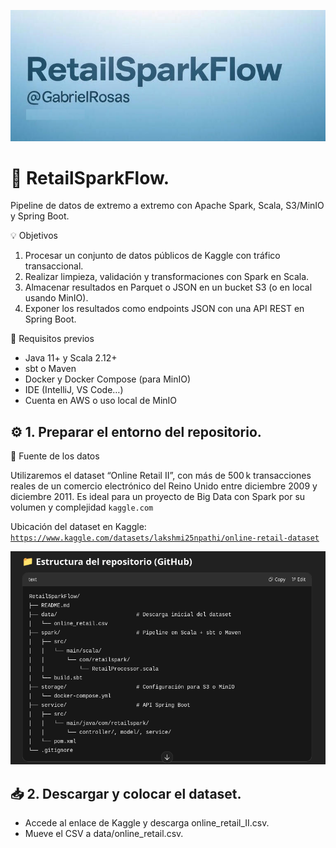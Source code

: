 ![](https://raw.githubusercontent.com/gabrielfernando01/RetailSparkFlow/main/image/cover.png)

# 🛒 RetailSparkFlow.

Pipeline de datos de extremo a extremo con Apache Spark, Scala, S3/MinIO y Spring Boot.

💡 Objetivos

1. Procesar un conjunto de datos públicos de Kaggle con tráfico transaccional.
2. Realizar limpieza, validación y transformaciones con Spark en Scala.
3. Almacenar resultados en Parquet o JSON en un bucket S3 (o en local usando MinIO).
4. Exponer los resultados como endpoints JSON con una API REST en Spring Boot.

🚀 Requisitos previos

- Java 11+ y Scala 2.12+
- sbt o Maven
- Docker y Docker Compose (para MinIO)
- IDE (IntelliJ, VS Code…)
- Cuenta en AWS o uso local de MinIO

## ⚙️ 1. Preparar el entorno del repositorio.

🔗 Fuente de los datos

Utilizaremos el dataset “Online Retail II”, con más de 500 k transacciones reales de un comercio electrónico del Reino Unido entre diciembre 2009 y diciembre 2011. Es ideal para un proyecto de Big Data con Spark por su volumen y complejidad <code>kaggle.com</code>

Ubicación del dataset en Kaggle: <code>https://www.kaggle.com/datasets/lakshmi25npathi/online-retail-dataset</code>

![](https://raw.githubusercontent.com/gabrielfernando01/RetailSparkFlow/main/image/structure.png)

## 📥 2. Descargar y colocar el dataset.

- Accede al enlace de Kaggle y descarga online_retail_II.csv.
- Mueve el CSV a data/online_retail.csv.